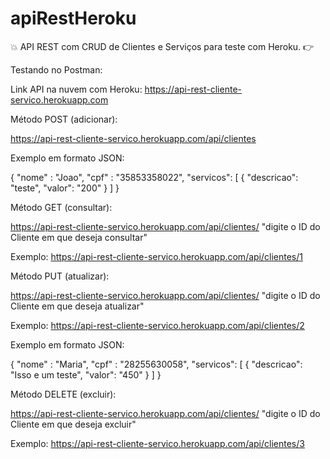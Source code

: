 # apiRestHeroku
:boom: API REST com CRUD de Clientes e Serviços para teste com Heroku. :point_right:	

Testando no Postman:

Link API na nuvem com Heroku: https://api-rest-cliente-servico.herokuapp.com

Método POST (adicionar):

https://api-rest-cliente-servico.herokuapp.com/api/clientes

Exemplo em formato JSON:

{
"nome" : "Joao",
"cpf" : "35853358022",
"servicos": [
        {
            "descricao": "teste",
            "valor": "200"
        }
    ]
}

Método GET (consultar):

https://api-rest-cliente-servico.herokuapp.com/api/clientes/ "digite o ID do Cliente em que deseja consultar"

Exemplo: https://api-rest-cliente-servico.herokuapp.com/api/clientes/1

Método PUT (atualizar):

https://api-rest-cliente-servico.herokuapp.com/api/clientes/ "digite o ID do Cliente em que deseja atualizar"

Exemplo: https://api-rest-cliente-servico.herokuapp.com/api/clientes/2

Exemplo em formato JSON:

{
"nome" : "Maria",
"cpf" : "28255630058",
"servicos": [
        {
            "descricao": "Isso e um teste",
            "valor": "450"
        }
    ]
}

Método DELETE (excluir):

https://api-rest-cliente-servico.herokuapp.com/api/clientes/ "digite o ID do Cliente em que deseja excluir"

Exemplo: https://api-rest-cliente-servico.herokuapp.com/api/clientes/3






